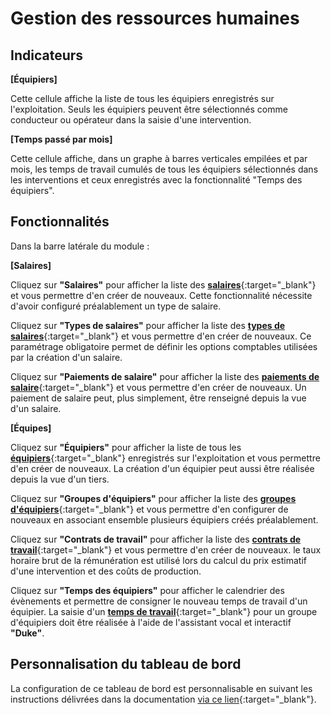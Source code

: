 # Gestion des ressources humaines

## Indicateurs

**[Équipiers]** 

Cette cellule affiche la liste de tous les équipiers enregistrés sur l'exploitation. Seuls les équipiers peuvent être sélectionnés comme conducteur ou opérateur dans la saisie d'une intervention.

**[Temps passé par mois]** 

Cette cellule affiche, dans un graphe à barres verticales empilées et par mois, les temps de travail cumulés de tous les équipiers sélectionnés dans les interventions et ceux enregistrés avec la fonctionnalité "Temps des équipiers".

## Fonctionnalités

Dans la barre latérale du module&nbsp;:

**[Salaires]** 

Cliquez sur **"Salaires"** pour afficher la liste des [**salaires**](https://doc.ekylibre.com/fr/chapitre8/#creasalaire){:target="_blank"} et vous permettre d'en créer de nouveaux. Cette fonctionnalité nécessite d'avoir configuré préalablement un type de salaire.

Cliquez sur **"Types de salaires"** pour afficher la liste des [**types de salaires**](https://doc.ekylibre.com/fr/chapitre8/#typesalaire){:target="_blank"} et vous permettre d'en créer de nouveaux. Ce paramétrage obligatoire permet de définir les options comptables utilisées par la création d'un salaire.

Cliquez sur **"Paiements de salaire"** pour afficher la liste des [**paiements de salaire**](https://doc.ekylibre.com/fr/chapitre8/#paiement){:target="_blank"} et vous permettre d'en créer de nouveaux. Un paiement de salaire peut, plus simplement, être renseigné depuis la vue d'un salaire.

**[Équipes]** 

Cliquez sur **"Équipiers"** pour afficher la liste de tous les [**équipiers**](https://doc.ekylibre.com/fr/chapitre8/#equipiers){:target="_blank"} enregistrés sur l'exploitation et vous permettre d'en créer de nouveaux. La création d'un équipier peut aussi être réalisée depuis la vue d'un tiers.

Cliquez sur **"Groupes d'équipiers"** pour afficher la liste des [**groupes d'équipiers**](https://doc.ekylibre.com/fr/chapitre8/#group-equip){:target="_blank"} et vous permettre d'en configurer de nouveaux en associant ensemble plusieurs équipiers créés préalablement.

Cliquez sur **"Contrats de travail"** pour afficher la liste des [**contrats de travail**](https://doc.ekylibre.com/fr/chapitre8/#contrats){:target="_blank"} et vous permettre d'en créer de nouveaux. le taux horaire brut de la rémunération est utilisé lors du calcul du prix estimatif d'une intervention et des coûts de production.

Cliquez sur **"Temps des équipiers"** pour afficher le calendrier des évènements et permettre de consigner le nouveau temps de travail d'un équipier. La saisie d'un [**temps de travail**](https://doc.ekylibre.com/fr/chapitre8/#temps-equip){:target="_blank"} pour un groupe d'équipiers doit être réalisée à l'aide de l'assistant vocal et interactif **"Duke"**.

## Personnalisation du tableau de bord 

La configuration de ce tableau de bord est personnalisable en suivant les instructions délivrées dans la documentation [via ce lien](https://doc.ekylibre.com/fr/chapitre4/#perso){:target="_blank"}.
